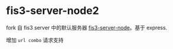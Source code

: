 # fis3-server-node2

fork 自 fis3 server 中的默认服务器 [fis3-server-node](https://github.com/fex-team/fis3-server-node)。基于 express.

增加 `url combo` 请求支持